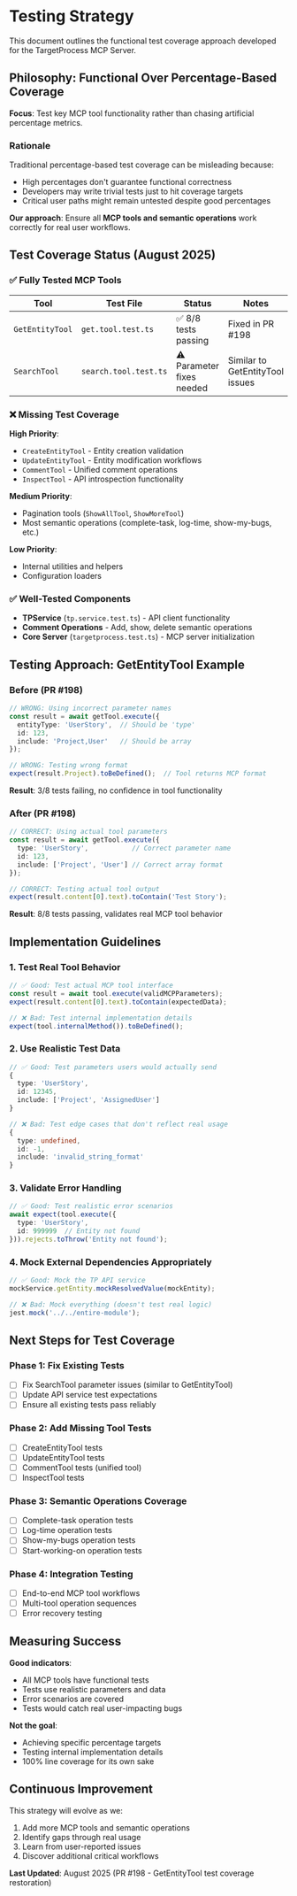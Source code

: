 # Testing Strategy

This document outlines the functional test coverage approach developed for the TargetProcess MCP Server.

## Philosophy: Functional Over Percentage-Based Coverage

**Focus**: Test key MCP tool functionality rather than chasing artificial percentage metrics.

### Rationale

Traditional percentage-based test coverage can be misleading because:
- High percentages don't guarantee functional correctness
- Developers may write trivial tests just to hit coverage targets
- Critical user paths might remain untested despite good percentages

**Our approach**: Ensure all **MCP tools and semantic operations** work correctly for real user workflows.

## Test Coverage Status (August 2025)

### ✅ Fully Tested MCP Tools

| Tool | Test File | Status | Notes |
|------|-----------|--------|-------|
| `GetEntityTool` | `get.tool.test.ts` | ✅ 8/8 tests passing | Fixed in PR #198 |
| `SearchTool` | `search.tool.test.ts` | ⚠️ Parameter fixes needed | Similar to GetEntityTool issues |

### ❌ Missing Test Coverage

**High Priority**:
- `CreateEntityTool` - Entity creation validation
- `UpdateEntityTool` - Entity modification workflows  
- `CommentTool` - Unified comment operations
- `InspectTool` - API introspection functionality

**Medium Priority**:
- Pagination tools (`ShowAllTool`, `ShowMoreTool`)
- Most semantic operations (complete-task, log-time, show-my-bugs, etc.)

**Low Priority**:
- Internal utilities and helpers
- Configuration loaders

### ✅ Well-Tested Components

- **TPService** (`tp.service.test.ts`) - API client functionality
- **Comment Operations** - Add, show, delete semantic operations
- **Core Server** (`targetprocess.test.ts`) - MCP server initialization

## Testing Approach: GetEntityTool Example

### Before (PR #198)

```typescript
// WRONG: Using incorrect parameter names
const result = await getTool.execute({
  entityType: 'UserStory',  // Should be 'type'
  id: 123,
  include: 'Project,User'   // Should be array
});

// WRONG: Testing wrong format
expect(result.Project).toBeDefined();  // Tool returns MCP format
```

**Result**: 3/8 tests failing, no confidence in tool functionality

### After (PR #198) 

```typescript
// CORRECT: Using actual tool parameters
const result = await getTool.execute({
  type: 'UserStory',           // Correct parameter name
  id: 123,
  include: ['Project', 'User'] // Correct array format  
});

// CORRECT: Testing actual tool output
expect(result.content[0].text).toContain('Test Story');
```

**Result**: 8/8 tests passing, validates real MCP tool behavior

## Implementation Guidelines

### 1. Test Real Tool Behavior

```typescript
// ✅ Good: Test actual MCP tool interface
const result = await tool.execute(validMCPParameters);
expect(result.content[0].text).toContain(expectedData);

// ❌ Bad: Test internal implementation details  
expect(tool.internalMethod()).toBeDefined();
```

### 2. Use Realistic Test Data

```typescript
// ✅ Good: Test parameters users would actually send
{
  type: 'UserStory',
  id: 12345,
  include: ['Project', 'AssignedUser']
}

// ❌ Bad: Test edge cases that don't reflect real usage
{
  type: undefined,
  id: -1,
  include: 'invalid_string_format'
}
```

### 3. Validate Error Handling

```typescript
// ✅ Good: Test realistic error scenarios
await expect(tool.execute({
  type: 'UserStory', 
  id: 999999  // Entity not found
})).rejects.toThrow('Entity not found');
```

### 4. Mock External Dependencies Appropriately

```typescript
// ✅ Good: Mock the TP API service
mockService.getEntity.mockResolvedValue(mockEntity);

// ❌ Bad: Mock everything (doesn't test real logic)
jest.mock('../../entire-module');
```

## Next Steps for Test Coverage

### Phase 1: Fix Existing Tests
- [ ] Fix SearchTool parameter issues (similar to GetEntityTool)
- [ ] Update API service test expectations
- [ ] Ensure all existing tests pass reliably

### Phase 2: Add Missing Tool Tests  
- [ ] CreateEntityTool tests
- [ ] UpdateEntityTool tests
- [ ] CommentTool tests (unified tool)
- [ ] InspectTool tests

### Phase 3: Semantic Operations Coverage
- [ ] Complete-task operation tests
- [ ] Log-time operation tests  
- [ ] Show-my-bugs operation tests
- [ ] Start-working-on operation tests

### Phase 4: Integration Testing
- [ ] End-to-end MCP tool workflows
- [ ] Multi-tool operation sequences
- [ ] Error recovery testing

## Measuring Success

**Good indicators**:
- All MCP tools have functional tests
- Tests use realistic parameters and data
- Error scenarios are covered
- Tests would catch real user-impacting bugs

**Not the goal**:
- Achieving specific percentage targets
- Testing internal implementation details
- 100% line coverage for its own sake

## Continuous Improvement

This strategy will evolve as we:
1. Add more MCP tools and semantic operations
2. Identify gaps through real usage
3. Learn from user-reported issues
4. Discover additional critical workflows

**Last Updated**: August 2025 (PR #198 - GetEntityTool test coverage restoration)